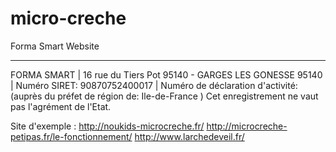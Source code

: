 # micro-creche

Forma Smart Website
************************************************************************************
FORMA SMART | 16 rue du Tiers Pot 95140 - GARGES LES GONESSE 95140 | Numéro SIRET: 90870752400017 | Numéro de déclaration d'activité: (auprès du préfet de région de: Ile-de-France ) Cet enregistrement ne vaut pas l'agrément de l'Etat.

Site d'exemple :
http://noukids-microcreche.fr/
http://microcreche-petipas.fr/le-fonctionnement/
http://www.larchedeveil.fr/
